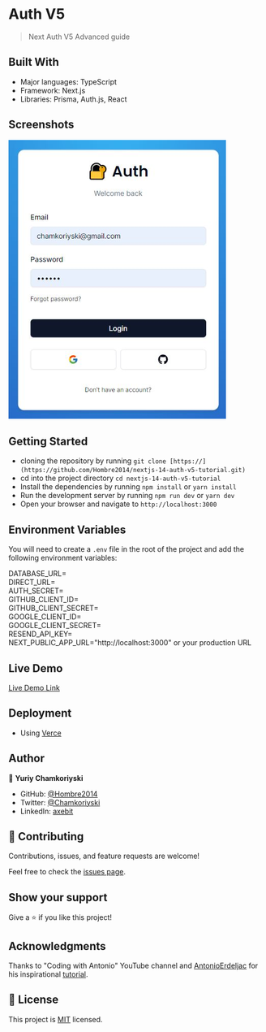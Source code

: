 # Auth V5

> Next Auth V5 Advanced guide

## Built With

- Major languages: TypeScript
- Framework: Next.js
- Libraries: Prisma, Auth.js, React

## Screenshots

![screenshot](./public/login.jpg)

## Getting Started

- cloning the repository by running `git clone [https://](https://github.com/Hombre2014/nextjs-14-auth-v5-tutorial.git)`
- cd into the project directory `cd nextjs-14-auth-v5-tutorial`
- Install the dependencies by running `npm install` or `yarn install`
- Run the development server by running `npm run dev` or `yarn dev`
- Open your browser and navigate to `http://localhost:3000`

## Environment Variables

You will need to create a `.env` file in the root of the project and add the following environment variables:

DATABASE_URL=</br>
DIRECT_URL=</br>
AUTH_SECRET=</br>
GITHUB_CLIENT_ID=</br>
GITHUB_CLIENT_SECRET=</br>
GOOGLE_CLIENT_ID=</br>
GOOGLE_CLIENT_SECRET=</br>
RESEND_API_KEY=</br>
NEXT_PUBLIC_APP_URL="http://localhost:3000" or your production URL

## Live Demo

[Live Demo Link](https://nextjs-14-auth-v5-tutorial.vercel.app/)

## Deployment

- Using [Verce](https://vercel.com)

## Author

👤 **Yuriy Chamkoriyski**

- GitHub: [@Hombre2014](https://github.com/Hombre2014)
- Twitter: [@Chamkoriyski](https://twitter.com/Chamkoriyski)
- LinkedIn: [axebit](https://linkedin.com/in/axebit)

## 🤝 Contributing

Contributions, issues, and feature requests are welcome!

Feel free to check the [issues page](https://github.com/Hombre/auth-v5/issues).

## Show your support

Give a ⭐️ if you like this project!

## Acknowledgments

Thanks to "Coding with Antonio" YouTube channel and [AntonioErdeljac](https://github.com/AntonioErdeljac) for his inspirational [tutorial](https://www.youtube.com/watch?v=1MTyCvS05V4&ab_channel=CodeWithAntonio).

## 📝 License

This project is [MIT](./license.md) licensed.
